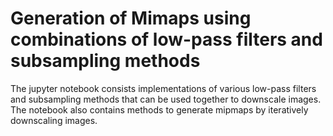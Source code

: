 # Generation of Mimaps using combinations of low-pass filters and subsampling methods

The jupyter notebook consists implementations of various low-pass filters and subsampling methods that can be used together to downscale images. The notebook also contains methods to generate mipmaps by iteratively downscaling images.
